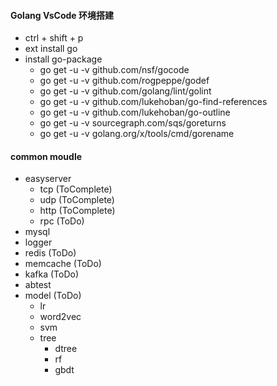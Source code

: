 #### Golang VsCode 环境搭建
* ctrl + shift + p
* ext install go
* install go-package
    * go get -u -v github.com/nsf/gocode
    * go get -u -v github.com/rogpeppe/godef
    * go get -u -v github.com/golang/lint/golint
    * go get -u -v github.com/lukehoban/go-find-references
    * go get -u -v github.com/lukehoban/go-outline
    * go get -u -v sourcegraph.com/sqs/goreturns
    * go get -u -v golang.org/x/tools/cmd/gorename



#### common moudle
* easyserver
    * tcp (ToComplete)
    * udp (ToComplete)
    * http (ToComplete)
    * rpc (ToDo)
* mysql
* logger
* redis (ToDo)
* memcache (ToDo)
* kafka (ToDo)
* abtest
* model (ToDo)
    * lr
    * word2vec
    * svm
    * tree
        * dtree
        * rf
        * gbdt